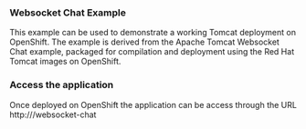 <h3>Websocket Chat Example</h3>

This example can be used to demonstrate a working Tomcat deployment on OpenShift. The example is derived from the Apache Tomcat Websocket Chat example, packaged for compilation and deployment using the Red Hat Tomcat images on OpenShift.



<h3>Access the application</h3>

Once deployed on OpenShift the application can be access through the URL http:///websocket-chat
